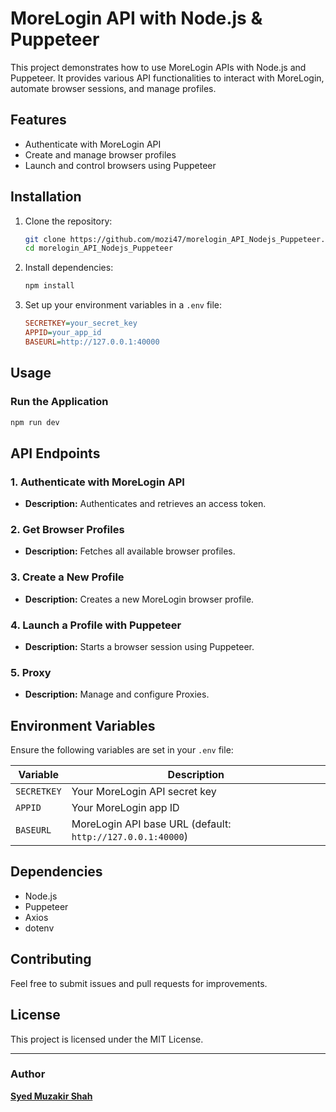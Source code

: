 # MoreLogin API with Node.js & Puppeteer

This project demonstrates how to use MoreLogin APIs with Node.js and Puppeteer. It provides various API functionalities to interact with MoreLogin, automate browser sessions, and manage profiles.

## Features
- Authenticate with MoreLogin API
- Create and manage browser profiles
- Launch and control browsers using Puppeteer

## Installation

1. Clone the repository:
   ```sh
   git clone https://github.com/mozi47/morelogin_API_Nodejs_Puppeteer.git
   cd morelogin_API_Nodejs_Puppeteer
   ```
2. Install dependencies:
   ```sh
   npm install
   ```
3. Set up your environment variables in a `.env` file:
   ```ini
   SECRETKEY=your_secret_key
   APPID=your_app_id
   BASEURL=http://127.0.0.1:40000
   ```

## Usage

### Run the Application
```sh
npm run dev
```

## API Endpoints

### 1. **Authenticate with MoreLogin API**
   - **Description:** Authenticates and retrieves an access token.
   
### 2. **Get Browser Profiles**
   - **Description:** Fetches all available browser profiles.
   
### 3. **Create a New Profile**
   - **Description:** Creates a new MoreLogin browser profile.

### 4. **Launch a Profile with Puppeteer**
   - **Description:** Starts a browser session using Puppeteer.

### 5. **Proxy**
   - **Description:** Manage and configure Proxies.

## Environment Variables
Ensure the following variables are set in your `.env` file:

| Variable   | Description |
|------------|-------------|
| `SECRETKEY` | Your MoreLogin API secret key |
| `APPID` | Your MoreLogin app ID |
| `BASEURL` | MoreLogin API base URL (default: `http://127.0.0.1:40000`) |

## Dependencies
- Node.js
- Puppeteer
- Axios
- dotenv

## Contributing
Feel free to submit issues and pull requests for improvements.

## License
This project is licensed under the MIT License.

---
### Author
**[Syed Muzakir Shah](https://github.com/mozi47)**


